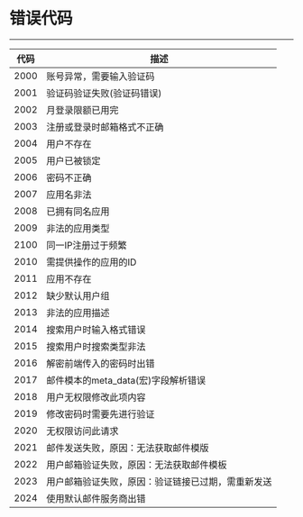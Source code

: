 # 错误代码

----------

代码  | 描述
----  | ------------
2000  | 账号异常，需要输入验证码
2001  | 验证码验证失败(验证码错误)
2002  | 月登录限额已用完
2003  | 注册或登录时邮箱格式不正确
2004  | 用户不存在
2005  | 用户已被锁定
2006  | 密码不正确
2007  | 应用名非法
2008  | 已拥有同名应用
2009  | 非法的应用类型
2100  | 同一IP注册过于频繁
2010  | 需提供操作的应用的ID
2011  | 应用不存在
2012  | 缺少默认用户组
2013  | 非法的应用描述
2014  | 搜索用户时输入格式错误
2015  | 搜索用户时搜索类型非法
2016  | 解密前端传入的密码时出错
2017  | 邮件模本的meta_data(宏)字段解析错误
2018  | 用户无权限修改此项内容
2019  | 修改密码时需要先进行验证
2020  | 无权限访问此请求
2021  | 邮件发送失败，原因：无法获取邮件模版
2022  | 用户邮箱验证失败，原因：无法获取邮件模板
2023  | 用户邮箱验证失败，原因：验证链接已过期，需重新发送
2024  | 使用默认邮件服务商出错